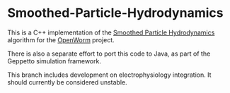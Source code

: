 Smoothed-Particle-Hydrodynamics
===============================

This is a C++ implementation of the [Smoothed Particle Hydrodynamics](http://en.wikipedia.org/wiki/Smoothed-particle_hydrodynamics) algorithm for the [OpenWorm](http://openworm.org) project.

There is also a separate effort to port this code to Java, as part of the Geppetto simulation framework. 

This branch includes development on electrophysiology integration. It should currently be considered unstable.
